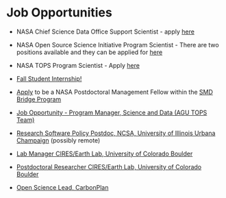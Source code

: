 # Job Opportunities

- NASA Chief Science Data Office Support Scientist - apply [here](https://recruiting.adp.com/srccar/public/RTI.home?c=1206101&d=ExternalCareerSite#/)
- NASA Open Source Science Initiative Program Scientist - There are two positions available and they can be applied for [here](https://recruiting.adp.com/srccar/public/RTI.home?c=1206101&d=ExternalCareerSite&r=5000875353100#/)
- NASA TOPS Program Scientist - Apply [here](https://recruiting.adp.com/srccar/public/RTI.home?c=1206101&r=5000864515200&d=ExternalCareerSite#/)
- [Fall Student Internship!](https://nasacentral.force.com/s/course-offering/a0Bt000000A3iWG/increasing-hispanic-serving-institutions-participation-in-open-science)
- [Apply](https://t.co/X8DSfD2z4x) to be a NASA Postdoctoral Management Fellow within the [SMD Bridge Program](https://science.nasa.gov/smd-bridge-program)
- [Job Opportunity - Program Manager, Science and Data (AGU TOPS Team)](https://jobs.agu.org/program-manager-science-andamp-data/job/19185688)
- [Research Software Policy Postdoc, NCSA, University of Illinois Urbana Champaign](https://www.ncsa.illinois.edu/about/careers/#po) (possibly remote)

- [Lab Manager CIRES/Earth Lab, University of Colorado Boulder](https://jobs.colorado.edu/jobs/JobDetail/?jobId=41997)
- [Postdoctoral Researcher CIRES/Earth Lab, University of Colorado Boulder](https://jobs.colorado.edu/jobs/JobDetail/CIRES-Earth-Lab-Post-Doctoral-Associate/36921)
- [Open Science Lead, CarbonPlan](https://apply.workable.com/carbonplan/j/61E1AC0C31/)
